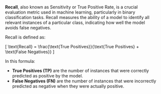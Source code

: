 **Recall**, also known as Sensitivity or True Positive Rate, is a crucial evaluation metric used in machine learning, particularly in binary classification tasks. Recall measures the ability of a model to identify all relevant instances of a particular class, indicating how well the model avoids false negatives.

Recall is defined as:

\[ \text{Recall} = \frac{\text{True Positives}}{\text{True Positives} + \text{False Negatives}} \]

In this formula:

- **True Positives (TP)** are the number of instances that were correctly predicted as positive by the model.
- **False Negatives (FN)** are the number of instances that were incorrectly predicted as negative when they were actually positive.
